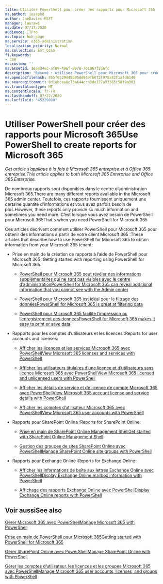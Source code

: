 ```yaml
---
title: Utiliser PowerShell pour créer des rapports pour Microsoft 365
ms.author: josephd
author: JoeDavies-MSFT
manager: laurawi
ms.date: 07/17/2020
audience: ITPro
ms.topic: hub-page
ms.service: o365-administration
localization_priority: Normal
ms.collection: Ent_O365
f1.keywords:
- CSH
ms.custom: ''
ms.assetid: 1ea4d4ec-af89-496f-9678-701867f5a6fc
description: 'Résumé : utilisez PowerShell pour Microsoft 365 pour créer des rapports que vous ne pouvez pas produire dans le centre d’administration Microsoft 365.'
ms.openlocfilehash: 855f6529445b95dd949fb672f978a82f1afd6149
ms.sourcegitcommit: 0d1ebcea8c73a644cca3de127a93385c58f9a302
ms.translationtype: MT
ms.contentlocale: fr-FR
ms.lasthandoff: 07/22/2020
ms.locfileid: "45229800"
---
```

# <a name="use-powershell-to-create-reports-for-microsoft-365"></a><span data-ttu-id="5bca1-103">Utiliser PowerShell pour créer des rapports pour Microsoft 365</span><span class="sxs-lookup"><span data-stu-id="5bca1-103">Use PowerShell to create reports for Microsoft 365</span></span>

<span data-ttu-id="5bca1-104">*Cet article s’applique à la fois à Microsoft 365 entreprise et à Office 365 entreprise.*</span><span class="sxs-lookup"><span data-stu-id="5bca1-104">*This article applies to both Microsoft 365 Enterprise and Office 365 Enterprise.*</span></span>

<span data-ttu-id="5bca1-105">De nombreux rapports sont disponibles dans le centre d’administration Microsoft 365.</span><span class="sxs-lookup"><span data-stu-id="5bca1-105">There are many different reports available in the Microsoft 365 admin center.</span></span> <span data-ttu-id="5bca1-106">Toutefois, ces rapports fournissent uniquement une certaine quantité d'informations et vous avez parfois besoin de plus.</span><span class="sxs-lookup"><span data-stu-id="5bca1-106">However, these reports only provide so much information and sometimes you need more.</span></span> <span data-ttu-id="5bca1-107">C’est lorsque vous avez besoin de PowerShell pour Microsoft 365</span><span class="sxs-lookup"><span data-stu-id="5bca1-107">That's when you need PowerShell for Microsoft 365</span></span>
  
<span data-ttu-id="5bca1-108">Ces articles décrivent comment utiliser PowerShell pour Microsoft 365 pour obtenir des informations à partir de votre client Microsoft 365 :</span><span class="sxs-lookup"><span data-stu-id="5bca1-108">These articles that describe how to use PowerShell for Microsoft 365 to obtain information from your Microsoft 365 tenant:</span></span>
  
- <span data-ttu-id="5bca1-109">Prise en main de la création de rapports à l’aide de PowerShell pour Microsoft 365 :</span><span class="sxs-lookup"><span data-stu-id="5bca1-109">Getting started with reporting using PowerShell for Microsoft 365:</span></span>
    
  - [<span data-ttu-id="5bca1-110">PowerShell pour Microsoft 365 peut révéler des informations supplémentaires qui ne sont pas visibles avec le centre d’administration</span><span class="sxs-lookup"><span data-stu-id="5bca1-110">PowerShell for Microsoft 365 can reveal additional information that you cannot see with the Admin center</span></span>](https://technet.microsoft.com/library/dn568034.aspx#reveal)
    
  - [<span data-ttu-id="5bca1-111">PowerShell pour Microsoft 365 est idéal pour le filtrage des données</span><span class="sxs-lookup"><span data-stu-id="5bca1-111">PowerShell for Microsoft 365 is great at filtering data</span></span>](https://technet.microsoft.com/library/dn568034.aspx#filter)
    
  - [<span data-ttu-id="5bca1-112">PowerShell pour Microsoft 365 facilite l’impression ou l’enregistrement des données</span><span class="sxs-lookup"><span data-stu-id="5bca1-112">PowerShell for Microsoft 365 makes it easy to print or save data</span></span>](https://technet.microsoft.com/library/dn568034.aspx#printsave)
    
- <span data-ttu-id="5bca1-113">Rapports pour les comptes d’utilisateurs et les licences :</span><span class="sxs-lookup"><span data-stu-id="5bca1-113">Reports for user accounts and licenses:</span></span>
    
  - [<span data-ttu-id="5bca1-114">Afficher les licences et les services Microsoft 365 avec PowerShell</span><span class="sxs-lookup"><span data-stu-id="5bca1-114">View Microsoft 365 licenses and services with PowerShell</span></span>](view-licenses-and-services-with-office-365-powershell.md)
    
  - [<span data-ttu-id="5bca1-115">Afficher les utilisateurs titulaires d’une licence et d’utilisateurs sans licence Microsoft 365 avec PowerShell</span><span class="sxs-lookup"><span data-stu-id="5bca1-115">View Microsoft 365 licensed and unlicensed users with PowerShell</span></span>](view-licensed-and-unlicensed-users-with-office-365-powershell.md)
    
  - [<span data-ttu-id="5bca1-116">Afficher les détails de service et de licence de compte Microsoft 365 avec PowerShell</span><span class="sxs-lookup"><span data-stu-id="5bca1-116">View Microsoft 365 account license and service details with PowerShell</span></span>](view-account-license-and-service-details-with-office-365-powershell.md)
    
  - [<span data-ttu-id="5bca1-117">Afficher les comptes d’utilisateur Microsoft 365 avec PowerShell</span><span class="sxs-lookup"><span data-stu-id="5bca1-117">View Microsoft 365 user accounts with PowerShell</span></span>](view-user-accounts-with-office-365-powershell.md)
    
- <span data-ttu-id="5bca1-118">Rapports pour SharePoint Online :</span><span class="sxs-lookup"><span data-stu-id="5bca1-118">Reports for SharePoint Online:</span></span>
    
  - [<span data-ttu-id="5bca1-119">Prise en main de SharePoint Online Management Shell</span><span class="sxs-lookup"><span data-stu-id="5bca1-119">Get started with SharePoint Online Management Shell</span></span>](https://docs.microsoft.com/powershell/sharepoint/sharepoint-online/connect-sharepoint-online)
    
  - [<span data-ttu-id="5bca1-120">Gestion des groupes de sites SharePoint Online avec PowerShell</span><span class="sxs-lookup"><span data-stu-id="5bca1-120">Manage SharePoint Online site groups with PowerShell</span></span>](https://technet.microsoft.com/library/122f4099-c78d-4cce-bab0-4343b04596ae.aspx)
    
- <span data-ttu-id="5bca1-121">Rapports pour Exchange Online :</span><span class="sxs-lookup"><span data-stu-id="5bca1-121">Reports for Exchange Online:</span></span>
    
  - [<span data-ttu-id="5bca1-122">Afficher les informations de boîte aux lettres Exchange Online avec PowerShell</span><span class="sxs-lookup"><span data-stu-id="5bca1-122">Display Exchange Online mailbox information with PowerShell</span></span>](https://technet.microsoft.com/library/13843002-56ca-4b75-81c5-84386522b01b.aspx)
    
  - [<span data-ttu-id="5bca1-123">Affichage des rapports Exchange Online avec PowerShell</span><span class="sxs-lookup"><span data-stu-id="5bca1-123">Display Exchange Online reports with PowerShell</span></span>](https://technet.microsoft.com/library/4873a063-9fc4-4ed9-826a-6e935fef61d4.aspx)
    
## <a name="see-also"></a><span data-ttu-id="5bca1-124">Voir aussi</span><span class="sxs-lookup"><span data-stu-id="5bca1-124">See also</span></span>

[<span data-ttu-id="5bca1-125">Gérer Microsoft 365 avec PowerShell</span><span class="sxs-lookup"><span data-stu-id="5bca1-125">Manage Microsoft 365 with PowerShell</span></span>](manage-office-365-with-office-365-powershell.md)
  
[<span data-ttu-id="5bca1-126">Prise en main de PowerShell pour Microsoft 365</span><span class="sxs-lookup"><span data-stu-id="5bca1-126">Getting started with PowerShell for Microsoft 365</span></span>](getting-started-with-office-365-powershell.md)
  
[<span data-ttu-id="5bca1-127">Gérer SharePoint Online avec PowerShell</span><span class="sxs-lookup"><span data-stu-id="5bca1-127">Manage SharePoint Online with PowerShell</span></span>](manage-sharepoint-online-with-office-365-powershell.md)
  
[<span data-ttu-id="5bca1-128">Gérer les comptes d’utilisateur, les licences et les groupes Microsoft 365 avec PowerShell</span><span class="sxs-lookup"><span data-stu-id="5bca1-128">Manage Microsoft 365 user accounts, licenses, and groups with PowerShell</span></span>](manage-user-accounts-and-licenses-with-office-365-powershell.md)
  

